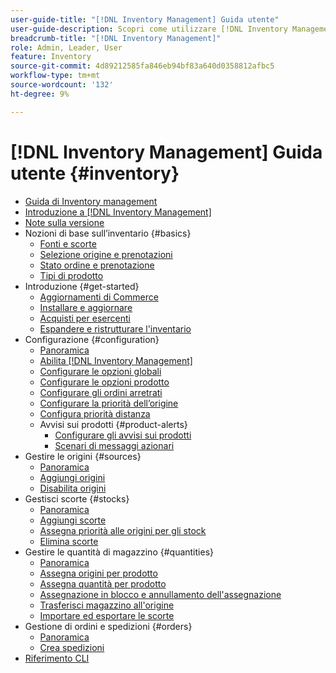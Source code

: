 ```yaml
---
user-guide-title: "[!DNL Inventory Management] Guida utente"
user-guide-description: Scopri come utilizzare [!DNL Inventory Management] funzionalità per gestire le quantità per le vendite e le spedizioni da completare [!DNL Commerce] ordini.
breadcrumb-title: "[!DNL Inventory Management]"
role: Admin, Leader, User
feature: Inventory
source-git-commit: 4d89212585fa846eb94bf83a640d0358812afbc5
workflow-type: tm+mt
source-wordcount: '132'
ht-degree: 9%

---
```



# [!DNL Inventory Management] Guida utente {#inventory}

- [Guida di Inventory management](guide-overview.md)
- [Introduzione a [!DNL Inventory Management]](introduction.md)
- [Note sulla versione](release-notes.md)
- Nozioni di base sull’inventario {#basics}
   - [Fonti e scorte](sources-stocks.md)
   - [Selezione origine e prenotazioni](selection-reservations.md)
   - [Stato ordine e prenotazione](order-status.md)
   - [Tipi di prodotto](product-types.md)
- Introduzione {#get-started}
   - [Aggiornamenti di Commerce](migrate.md)
   - [Installare e aggiornare](install-update.md)
   - [Acquisti per esercenti](merchant-sourcing.md)
   - [Espandere e ristrutturare l&#39;inventario](expand-restructure.md)
- Configurazione {#configuration}
   - [Panoramica](configuration.md)
   - [Abilita [!DNL Inventory Management]](enable.md)
   - [Configurare le opzioni globali](global-options.md)
   - [Configurare le opzioni prodotto](product-options.md)
   - [Configurare gli ordini arretrati](backorders.md)
   - [Configurare la priorità dell’origine](source-priority-algorithm.md)
   - [Configura priorità distanza](distance-priority-algorithm.md)
   - Avvisi sui prodotti {#product-alerts}
      - [Configurare gli avvisi sui prodotti](alert-setup.md)
      - [Scenari di messaggi azionari](stock-messages.md)
- Gestire le origini {#sources}
   - [Panoramica](sources-manage.md)
   - [Aggiungi origini](sources-add.md)
   - [Disabilita origini](sources-disable.md)
- Gestisci scorte {#stocks}
   - [Panoramica](stocks-manage.md)
   - [Aggiungi scorte](stocks-add.md)
   - [Assegna priorità alle origini per gli stock](stocks-prioritize-sources.md)
   - [Elimina scorte](stocks-delete.md)
- Gestire le quantità di magazzino {#quantities}
   - [Panoramica](quantities-manage.md)
   - [Assegna origini per prodotto](sources-assign-per-product.md)
   - [Assegna quantità per prodotto](quantities-assign-per-product.md)
   - [Assegnazione in blocco e annullamento dell&#39;assegnazione](bulk-assignment.md)
   - [Trasferisci magazzino all&#39;origine](inventory-transfer.md)
   - [Importare ed esportare le scorte](inventory-import-export.md)
- Gestione di ordini e spedizioni {#orders}
   - [Panoramica](shipments.md)
   - [Crea spedizioni](shipments-create.md)
- [Riferimento CLI](cli.md)
